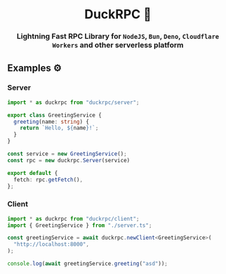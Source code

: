 <div align="center">

# DuckRPC 🦆
### Lightning Fast RPC Library for `NodeJS`, `Bun`, `Deno`, `Cloudflare Workers` and other serverless platform
</div>

## Examples ⚙️
### Server
```typescript
import * as duckrpc from "duckrpc/server";

export class GreetingService {
  greeting(name: string) {
    return `Hello, ${name}!`;
  }
}

const service = new GreetingService();
const rpc = new duckrpc.Server(service)

export default {
  fetch: rpc.getFetch(),
};
```

### Client
```typescript
import * as duckrpc from "duckrpc/client";
import { GreetingService } from "./server.ts";

const greetingService = await duckrpc.newClient<GreetingService>(
  "http://localhost:8000",
);

console.log(await greetingService.greeting("asd"));
```
